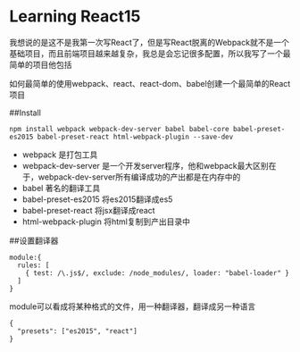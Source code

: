 # Learning React15

我想说的是这不是我第一次写React了，但是写React脱离的Webpack就不是一个基础项目，而且前端项目越来越复杂，我总是会忘记很多配置，所以我写了一个最简单的项目他包括

如何最简单的使用webpack、react、react-dom、babel创建一个最简单的React项目

##Install

```
npm install webpack webpack-dev-server babel babel-core babel-preset-es2015 babel-preset-react html-webpack-plugin --save-dev
```
- webpack 是打包工具
- webpack-dev-server 是一个开发server程序，他和webpack最大区别在于，webpack-dev-server所有编译成功的产出都是在内存中的
- babel 著名的翻译工具
- babel-preset-es2015 将es2015翻译成es5
- babel-preset-react 将jsx翻译成react
- html-webpack-plugin 将html复制到产出目录中

##设置翻译器

```
module:{
  rules: [
    { test: /\.js$/, exclude: /node_modules/, loader: "babel-loader" }
  ]
}
```
module可以看成将某种格式的文件，用一种翻译器，翻译成另一种语言

```
{
  "presets": ["es2015", "react"]
}
```
